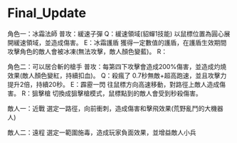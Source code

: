 # Final_Update
角色一：冰霜法師
  普攻：緩速子彈
  Q：緩速領域(貂蟬1技能)
    以鼠標位置為圓心展開緩速領域，並造成傷害。
  E：冰霜護盾
    獲得一定數值的護盾，在護盾生效期間攻擊角色的敵人會被冰凍(無法攻擊，敵人顏色變藍)。
  R：

角色二：可以居合斬的槍手
  普攻：每第四下攻擊會造成200%傷害，並造成灼燒效果(敵人顏色變紅，持續扣血)。
  Q：殺瘋了
    0.7秒無敵+超高跑速，並且攻擊力提升2倍，持續20秒。
  E：霹靂一閃
    往鼠標方向高速移動，對路徑上敵人造成傷害。
  R：狙擊槍
    切換成狙擊槍模式，鼠標點到的敵人會受到秒殺傷害。

敵人一：近戰
  選定一路徑，向前衝刺，造成傷害和擊飛效果(荒野亂鬥的大機器人)
  
敵人二：遠程
  選定一範圍施毒，造成玩家負面效果，並增益敵人小兵
  
